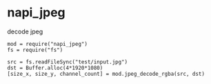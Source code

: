 # napi_jpeg
decode jpeg

    mod = require("napi_jpeg")
    fs = require("fs")
    
    src = fs.readFileSync("test/input.jpg")
    dst = Buffer.alloc(4*1920*1080)
    [size_x, size_y, channel_count] = mod.jpeg_decode_rgba(src, dst)
